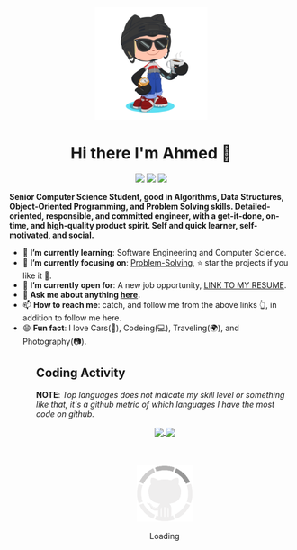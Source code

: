 
<div align="center">
	<img src="GitHub.png" alt="GitHub octocat drinking a cup of coffee" width="200" height="200">
  <h1>Hi there I'm Ahmed 👋</h1>
  <p class="contact">
    <a href="https://www.linkedin.com/in/ahmedfathydev/" target="_blank"><img src="https://img.shields.io/badge/Linkedin-0077b5?style=flat&logo=linkedin"/></a>
    <a href="https://stackoverflow.com/users/11837259/ahmed-fathy" target="_blank"><img src="https://img.shields.io/badge/Stack Overflow-f48024?style=flat&logo=stackoverflow&logoColor=white"/></a>
    <a href="https://t.me/ahmedfathydev" target="_blank"><img src="https://img.shields.io/badge/Telegram-0088cc?style=flat&logo=telegram"/></a>
  </p>
</div>

<p class="about"><b>Senior Computer Science Student, good in Algorithms, Data Structures, Object-Oriented Programming, and Problem Solving skills. Detailed-oriented, responsible, and committed engineer, with a get-it-done, on-time, and high-quality product spirit. Self and quick learner, self-motivated, and social.</b></p>

<ul>
  <li>🌱 <b>I’m currently learning</b>: Software Engineering and Computer Science.</li>
  <li>🎯 <b>I’m currently focusing on</b>: <a href="https://github.com/ahmedfathydev/Problem-Solving">Problem-Solving</a>, ⭐️ star the projects if you like it 🤩.</li>
  <li>🤔 <b>I’m currently open for</b>: A new job opportunity, <a href="https://flowcv.io/resume/feedback/lMhKFXfgJjf8">LINK TO MY RESUME</a>.</li>
  <li>💬 <b>Ask me about anything <a href="https://github.com/ahmedfathydev/ahmedfathydev/issues">here</a>.</b></li>
  <li>📫 <b>How to reach me</b>: catch, and follow me from the above links 👆, in addition to follow me here.</li>
  <li>😄 <b>Fun fact</b>: I love Cars(🚗), Codeing(💻), Traveling(🌍), and Photography(📷).</li>
<ul>

<h2>Coding Activity</h2>

<p><b>NOTE</b>: <em>Top languages does not indicate my skill level or something like that, it's a github metric of which languages I have the most code on github.</em></p>

<div align="center">
  <a href="https://github.com/anuraghazra/github-readme-stats">
    <img align="center" src="https://github-readme-stats.vercel.app/api/?username=ahmedfathydev&show_icons=true&include_all_commits=true&theme=radical" />
  </a>
  <a href="https://github.com/anuraghazra/convoychat">
    <img align="center" src="https://github-readme-stats.vercel.app/api/top-langs/?username=ahmedfathydev&layout=compact&theme=radical" />
  </a>
</div>

<div align="center">
	<br>
	<br>
	<br>
	<img src="GitHub.gif" alt="GitHub octocat logo" width="100" height="100">
	<p>Loading</p>
</div>